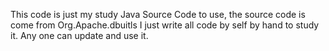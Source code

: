 This code is just my study Java Source Code to use, the source code is come from Org.Apache.dbuitls
I just write all code by self by hand to study it.
Any one can update and use it.